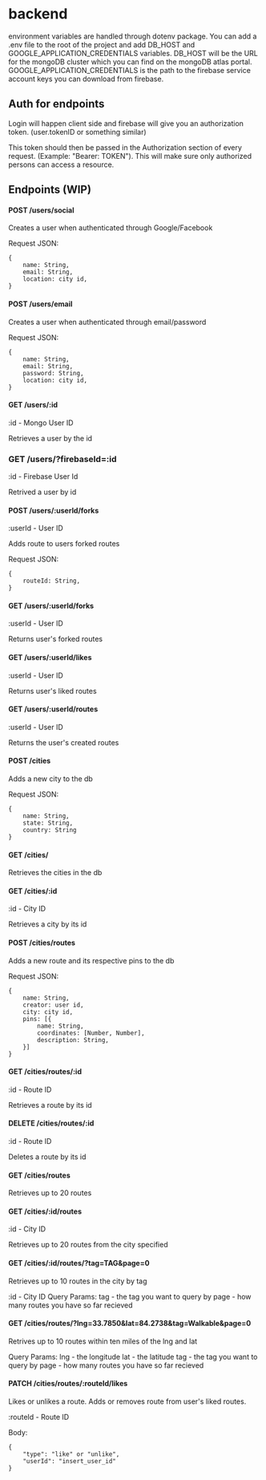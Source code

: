# backend

environment variables are handled through dotenv package. You can add a .env file to the root of the project and add DB_HOST and GOOGLE_APPLICATION_CREDENTIALS variables. DB_HOST will be the URL for the mongoDB cluster which you can find on the mongoDB atlas portal. GOOGLE_APPLICATION_CREDENTIALS is the path to the firebase service account keys you can download from firebase.

## Auth for endpoints
Login will happen client side and firebase will give you an authorization token. (user.tokenID or something similar)

This token should then be passed in the Authorization section of every request. (Example: "Bearer: TOKEN"). This will make sure only authorized persons can access a resource.

## Endpoints (WIP)

#### POST /users/social
Creates a user when authenticated through Google/Facebook

Request JSON:
```
{ 
    name: String,
    email: String,
    location: city id,
} 
```

#### POST /users/email
Creates a user when authenticated through email/password

Request JSON:
```
{ 
    name: String,
    email: String,
    password: String,
    location: city id,
} 
```

#### GET /users/:id
:id - Mongo User ID

Retrieves a user by the id

### GET /users/?firebaseId=:id
:id - Firebase User Id

Retrived a user by id

#### POST /users/:userId/forks
:userId - User ID

Adds route to users forked routes

Request JSON:
```
{ 
    routeId: String,
} 
```

#### GET /users/:userId/forks
:userId - User ID

Returns user's forked routes

#### GET /users/:userId/likes
:userId - User ID

Returns user's liked routes


#### GET /users/:userId/routes
:userId - User ID

Returns the user's created routes

#### POST /cities
Adds a new city to the db

Request JSON:
```
{
    name: String, 
    state: String,
    country: String
} 
```

#### GET /cities/
Retrieves the cities in the db

#### GET /cities/:id
:id - City ID

Retrieves a city by its id

#### POST /cities/routes
Adds a new route and its respective pins to the db

Request JSON:
```
{
    name: String,
    creator: user id,
    city: city id,
    pins: [{
        name: String,
        coordinates: [Number, Number],
        description: String,
    }]
} 
```

#### GET /cities/routes/:id
:id - Route ID

Retrieves a route by its id

#### DELETE /cities/routes/:id
:id - Route ID

Deletes a route by its id

#### GET /cities/routes
Retrieves up to 20 routes

#### GET /cities/:id/routes
:id - City ID

Retrieves up to 20 routes from the city specified

#### GET /cities/:id/routes/?tag=TAG&page=0
Retrieves up to 10 routes in the city by tag

:id - City ID
Query Params:
tag - the tag you want to query by
page - how many routes you have so far recieved

#### GET /cities/routes/?lng=33.7850&lat=84.2738&tag=Walkable&page=0
Retrives up to 10 routes within ten miles of the lng and lat

Query Params:
lng - the longitude 
lat - the latitude 
tag - the tag you want to query by
page - how many routes you have so far recieved

#### PATCH /cities/routes/:routeId/likes
Likes or unlikes a route. Adds or removes route from user's liked routes. 

:routeId - Route ID

Body:
```
{
	"type": "like" or "unlike",
	"userId": "insert_user_id"
} 
```


